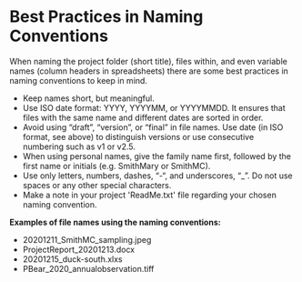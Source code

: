 # Best Practices in Naming Conventions

When naming the project folder (short title), files within, and even variable names (column headers in spreadsheets) there are some best practices in naming conventions to keep in mind.

* Keep names short, but meaningful.
* Use ISO date format: YYYY, YYYYMM, or YYYYMMDD. It ensures that files with the same name and different dates are sorted in order.
* Avoid using “draft”, “version”, or “final” in file names. Use date (in ISO format, see above) to distinguish versions or use consecutive numbering such as v1 or v2.5.
* When using personal names, give the family name first, followed by the first name or initials (e.g. SmithMary or SmithMC).
* Use only letters, numbers, dashes, “-“, and underscores, “\_”. Do not use spaces or any other special characters.
* Make a note in your project 'ReadMe.txt' file regarding your chosen naming convention.

**Examples of file names using the naming conventions:**

* 20201211\_SmithMC\_sampling.jpeg &#x20;
* ProjectReport\_20201213.docx
* 20201215\_duck-south.xlxs
* PBear\_2020\_annualobservation.tiff
